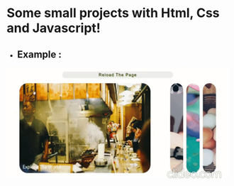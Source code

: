 # Some small projects with Html, Css and Javascript! 
* ## Example :

<img width=500px height=250px src="example.gif">

